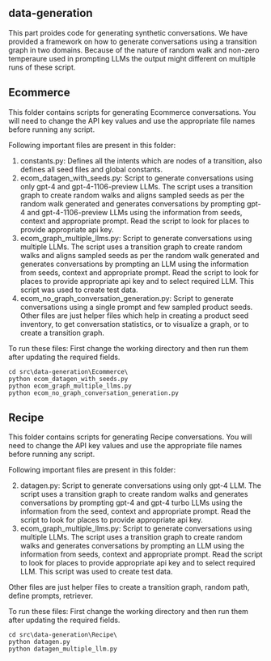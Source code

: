 ## data-generation ##
This part proides code for generating synthetic conversations. We have provided a framework on how to generate conversations using a transition graph in two domains. 
Because of the nature of random walk and non-zero temperaure used in prompting LLMs the output might different on multiple runs of these script.


## Ecommerce ##

This folder contains scripts for generating Ecommerce conversations.
You will need to change the API key values and use the appropriate file names before running any script.


Following important files are present in this folder:
1. constants.py: Defines all the intents which are nodes of a transition, also defines all seed files and global constants.
2. ecom_datagen_with_seeds.py: Script to generate conversations using only gpt-4 and gpt-4-1106-preview LLMs. The script uses a transition graph to create random walks and aligns sampled seeds as per the random walk generated and generates conversations by prompting gpt-4 and gpt-4-1106-preview LLMs using the information from seeds, context and appropriate prompt. Read the script to look for places to provide appropriate api key.
3. ecom_graph_multiple_llms.py: Script to generate conversations using multiple LLMs. The script uses a transition graph to create random walks and aligns sampled seeds as per the random walk generated and generates conversations by prompting an LLM using the information from seeds, context and appropriate prompt. Read the script to look for places to provide appropriate api key and to select required LLM. This script was used to create test data.
4. ecom_no_graph_conversation_generation.py: Script to generate conversations using a single prompt and few sampled product seeds.
Other files are just helper files which help in creating a product seed inventory, to get conversation statistics, or to visualize a graph, or to create a transition graph.

To run these files:
First change the working directory and then run them after updating the required fields.
```
cd src\data-generation\Ecommerce\
python ecom_datagen_with_seeds.py
python ecom_graph_multiple_llms.py
python ecom_no_graph_conversation_generation.py

```



## Recipe ##

This folder contains scripts for generating Recipe conversations.
You will need to change the API key values and use the appropriate file names before running any script.


Following important files are present in this folder:

2. datagen.py: Script to generate conversations using only gpt-4 LLM. The script uses a transition graph to create random walks and generates conversations by prompting gpt-4 and gpt-4 turbo LLMs using the information from the seed, context and appropriate prompt. Read the script to look for places to provide appropriate api key.
3. ecom_graph_multiple_llms.py: Script to generate conversations using multiple LLMs. The script uses a transition graph to create random walks and generates conversations by prompting an LLM using the information from seeds, context and appropriate prompt. Read the script to look for places to provide appropriate api key and to select required LLM. This script was used to create test data.

Other files are just helper files  to create a transition graph, random path, define prompts, retriever.

To run these files:
First change the working directory and then run them after updating the required fields.
```
cd src\data-generation\Recipe\
python datagen.py
python datagen_multiple_llm.py

```


